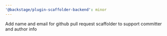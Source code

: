 ```yaml
---
'@backstage/plugin-scaffolder-backend': minor
---
```


Add name and email for github pull request scaffolder to support committer and author info
